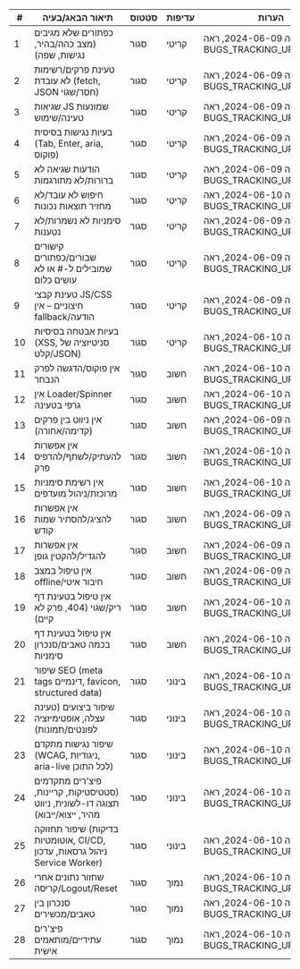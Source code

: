 | #  | תיאור הבאג/בעיה                                                                 | סטטוס   | עדיפות   | הערות |
|----|----------------------------------------------------------------------------------|----------|----------|--------|
| 1  | כפתורים שלא מגיבים (מצב כהה/בהיר, נגישות, שפה)                                 | סגור     | קריטי    | תוקן בגרסה 2024-06-09, ראה BUGS_TRACKING_UPDATED.md |
| 2  | טעינת פרקים/רשימות לא עובדת (fetch, JSON חסר/שגוי)                             | סגור     | קריטי    | תוקן בגרסה 2024-06-09, ראה BUGS_TRACKING_UPDATED.md |
| 3  | שגיאות JS שמונעות טעינה/שימוש                                                  | סגור     | קריטי    | תוקן בגרסה 2024-06-09, ראה BUGS_TRACKING_UPDATED.md |
| 4  | בעיות נגישות בסיסית (Tab, Enter, aria, פוקוס)                                  | סגור     | קריטי    | תוקן בגרסה 2024-06-09, ראה BUGS_TRACKING_UPDATED.md |
| 5  | הודעות שגיאה לא ברורות/לא מתורגמות                                              | סגור     | קריטי    | תוקן בגרסה 2024-06-09, ראה BUGS_TRACKING_UPDATED.md |
| 6  | חיפוש לא עובד/לא מחזיר תוצאות נכונות                                            | סגור     | קריטי    | תוקן בגרסה 2024-06-10, ראה BUGS_TRACKING_UPDATED.md |
| 7  | סימניות לא נשמרות/לא נטענות                                                     | סגור     | קריטי    | תוקן בגרסה 2024-06-09, ראה BUGS_TRACKING_UPDATED.md |
| 8  | קישורים שבורים/כפתורים שמובילים ל-# או לא עושים כלום                           | סגור     | קריטי    | תוקן בגרסה 2024-06-09, ראה BUGS_TRACKING_UPDATED.md |
| 9  | טעינת קבצי JS/CSS חיצוניים – אין fallback/הודעה                                 | סגור     | קריטי    | תוקן בגרסה 2024-06-09, ראה BUGS_TRACKING_UPDATED.md |
| 10 | בעיות אבטחה בסיסיות (XSS, סניטיזציה של קלט/JSON)                               | סגור     | קריטי    | תוקן בגרסה 2024-06-10, ראה BUGS_TRACKING_UPDATED.md |
| 11 | אין פוקוס/הדגשה לפרק הנבחר                                                      | סגור     | חשוב     | תוקן בגרסה 2024-06-10, ראה BUGS_TRACKING_UPDATED.md |
| 12 | אין Loader/Spinner גרפי בטעינה                                                   | סגור     | חשוב     | תוקן בגרסה 2024-06-10, ראה BUGS_TRACKING_UPDATED.md |
| 13 | אין ניווט בין פרקים (קדימה/אחורה)                                               | סגור     | חשוב     | תוקן בגרסה 2024-06-09, ראה BUGS_TRACKING_UPDATED.md |
| 14 | אין אפשרות להעתיק/לשתף/להדפיס פרק                                               | סגור     | חשוב     | תוקן בגרסה 2024-06-10, ראה BUGS_TRACKING_UPDATED.md |
| 15 | אין רשימת סימניות מרוכזת/ניהול מועדפים                                          | סגור     | חשוב     | תוקן בגרסה 2024-06-10, ראה BUGS_TRACKING_UPDATED.md |
| 16 | אין אפשרות להציג/להסתיר שמות קודש                                               | סגור     | חשוב     | תוקן בגרסה 2024-06-09, ראה BUGS_TRACKING_UPDATED.md |
| 17 | אין אפשרות להגדיל/להקטין גופן                                                   | סגור     | חשוב     | תוקן בגרסה 2024-06-09, ראה BUGS_TRACKING_UPDATED.md |
| 18 | אין טיפול במצב offline/חיבור איטי                                                | סגור     | חשוב     | תוקן בגרסה 2024-06-09, ראה BUGS_TRACKING_UPDATED.md |
| 19 | אין טיפול בטעינת דף ריק/שגוי (404, פרק לא קיים)                                 | סגור     | חשוב     | תוקן בגרסה 2024-06-10, ראה BUGS_TRACKING_UPDATED.md |
| 20 | אין טיפול בטעינת דף בכמה טאבים/סנכרון סימניות                                   | סגור     | חשוב     | תוקן בגרסה 2024-06-10, ראה BUGS_TRACKING_UPDATED.md |
| 21 | שיפור SEO (meta tags דינמיים, favicon, structured data)                         | סגור     | בינוני   | תוקן בגרסה 2024-06-10, ראה BUGS_TRACKING_UPDATED.md |
| 22 | שיפור ביצועים (טעינה עצלה, אופטימיזציה לפונטים/תמונות)                         | סגור     | בינוני   | תוקן בגרסה 2024-06-10, ראה BUGS_TRACKING_UPDATED.md |
| 23 | שיפור נגישות מתקדם (WCAG, ניגודיות, aria-live לכל התוכן)                        | סגור     | בינוני   | תוקן בגרסה 2024-06-10, ראה BUGS_TRACKING_UPDATED.md |
| 24 | פיצ'רים מתקדמים (סטטיסטיקות, קריינות, תצוגה דו-לשונית, ניווט מהיר, ייצוא/ייבוא) | סגור     | בינוני   | תוקן בגרסה 2024-06-10, ראה BUGS_TRACKING_UPDATED.md |
| 25 | שיפור תחזוקה (בדיקות אוטומטיות, CI/CD, ניהול גרסאות, עדכון Service Worker)      | סגור     | בינוני   | תוקן בגרסה 2024-06-10, ראה BUGS_TRACKING_UPDATED.md |
| 26 | שחזור נתונים אחרי קריסה/Logout/Reset                                            | סגור     | נמוך     | תוקן בגרסה 2024-06-10, ראה BUGS_TRACKING_UPDATED.md |
| 27 | סנכרון בין טאבים/מכשירים                                                        | סגור     | נמוך     | תוקן בגרסה 2024-06-10, ראה BUGS_TRACKING_UPDATED.md |
| 28 | פיצ'רים עתידיים/מותאמים אישית                                                   | סגור     | נמוך     | תוקן בגרסה 2024-06-10, ראה BUGS_TRACKING_UPDATED.md | 